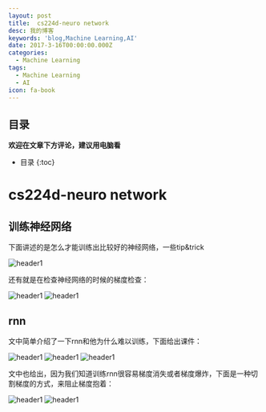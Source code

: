 ```yaml
---
layout: post
title:  cs224d-neuro network
desc: 我的博客
keywords: 'blog,Machine Learning,AI'
date: 2017-3-16T00:00:00.000Z
categories:
  - Machine Learning
tags:
  - Machine Learning
  - AI
icon: fa-book
---
```



## 目录
**欢迎在文章下方评论，建议用电脑看**

* 目录
{:toc}


# cs224d-neuro network

## 训练神经网络

下面讲述的是怎么才能训练出比较好的神经网络，一些tip&trick

<img src="{{ site.img_path }}/Machine Learning/neuro_network.png" alt="header1" style="height:auto!important;width:auto%;max-width:1020px;"/>

还有就是在检查神经网络的时候的梯度检查：

<img src="{{ site.img_path }}/Machine Learning/Gradient_Checks1.png" alt="header1" style="height:auto!important;width:auto%;max-width:1020px;"/>

<img src="{{ site.img_path }}/Machine Learning/Gradient_Checks2.png" alt="header1" style="height:auto!important;width:auto%;max-width:1020px;"/>

## rnn
文中简单介绍了一下rnn和他为什么难以训练，下面给出课件：

<img src="{{ site.img_path }}/Machine Learning/Recurrent_neural_network1.png" alt="header1" style="height:auto!important;width:auto%;max-width:1020px;"/>

<img src="{{ site.img_path }}/Machine Learning/Recurrent_neural_network2.png" alt="header1" style="height:auto!important;width:auto%;max-width:1020px;"/>

<img src="{{ site.img_path }}/Machine Learning/Recurrent_neural_network3.png" alt="header1" style="height:auto!important;width:auto%;max-width:1020px;"/>

文中也给出，因为我们知道训练rnn很容易梯度消失或者梯度爆炸，下面是一种切割梯度的方式，来阻止梯度抱着：

<img src="{{ site.img_path }}/Machine Learning/clipping_gradients1.png" alt="header1" style="height:auto!important;width:auto%;max-width:1020px;"/>

<img src="{{ site.img_path }}/Machine Learning/gradients2.png" alt="header1" style="height:auto!important;width:auto%;max-width:1020px;"/>

  <!-- 多说评论框 start -->
  <div class="ds-thread" data-thread-key="2017031502" data-title="cs224d-neuro network" data-url=""></div>
<!-- 多说评论框 end -->
<!-- 多说公共JS代码 start (一个网页只需插入一次) -->
<script type="text/javascript">
var duoshuoQuery = {short_name:"yzhhome"};
  (function() {
    var ds = document.createElement('script');
    ds.type = 'text/javascript';ds.async = true;
    ds.src = (document.location.protocol == 'https:' ? 'https:' : 'http:') + '//static.duoshuo.com/embed.js';
    ds.charset = 'UTF-8';
    (document.getElementsByTagName('head')[0] 
     || document.getElementsByTagName('body')[0]).appendChild(ds);
  })();
  </script>
<!-- 多说公共JS代码 end -->

